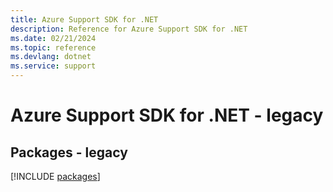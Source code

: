 ```yaml
---
title: Azure Support SDK for .NET
description: Reference for Azure Support SDK for .NET
ms.date: 02/21/2024
ms.topic: reference
ms.devlang: dotnet
ms.service: support
---
```

# Azure Support SDK for .NET - legacy
## Packages - legacy
[!INCLUDE [packages](support-index.md)]